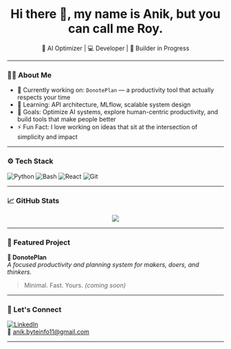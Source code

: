 <h1 align="center">Hi there 👋, my name is Anik, but you can call me Roy.</h1>

<p align="center">
  🧠 AI Optimizer | 💻 Developer | 🚀 Builder in Progress
</p>

---

### 👨‍💻 About Me

- 🔭 Currently working on: `DonotePlan` — a productivity tool that actually respects your time
- 🌱 Learning: API architecture, MLflow, scalable system design
- 🧠 Goals: Optimize AI systems, explore human-centric productivity, and build tools that make people better
- ⚡ Fun Fact: I love working on ideas that sit at the intersection of simplicity and impact

---

### ⚙️ Tech Stack

![Python](https://img.shields.io/badge/-Python-black?style=flat-square&logo=python)
![Bash](https://img.shields.io/badge/-Bash-black?style=flat-square&logo=gnubash)
![React](https://img.shields.io/badge/-React-black?style=flat-square&logo=react)
![Git](https://img.shields.io/badge/-Git-black?style=flat-square&logo=git)

---

### 📈 GitHub Stats

<p align="center">
  <img src="https://github-readme-stats.vercel.app/api?username=aroyslipk&show_icons=true&theme=github_dark&hide_title=true" />
</p>

---

### 🚀 Featured Project

**🧠 DonotePlan**  
_A focused productivity and planning system for makers, doers, and thinkers._  
> Minimal. Fast. Yours. *(coming soon)*

---

### 🤝 Let's Connect

[![LinkedIn](https://img.shields.io/badge/-LinkedIn-blue?style=flat-square&logo=linkedin)](https://www.linkedin.com/in/aroyslipk/)  
📧 anik.byteinfo11@gmail.com

---
